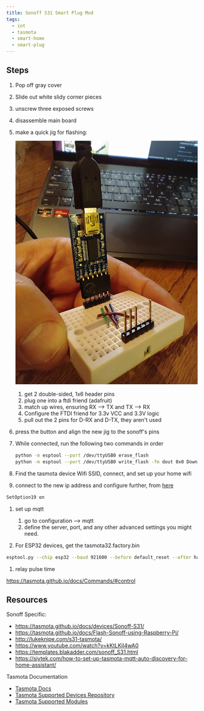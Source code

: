 ```yaml
---
title: Sonoff S31 Smart Plug Mod
tags: 
  - iot
  - tasmota
  - smart-home
  - smart-plug
---
```



## Steps

1. Pop off gray cover
1. Slide out white slidy corner pieces
1. unscrew three exposed screws
1. disassemble main board
1. make a quick jig for flashing:

    ![Figure](img_20220812_220924561.jpg)

    1. get 2 double-sided, 1x6 header pins
    1. plug one into a ftdi friend (adafruit)
    1. match up wires, ensuring RX --> TX and TX --> RX
    1. Configure the FTDI friend for 3.3v VCC and 3.3V logic
    1. pull out the 2 pins for D-RX and D-TX, they aren't used
1. press the button and align the new jig to the sonoff's pins
1. While connected, run the following two commands in order

    ```bash
    python -m esptool --port /dev/ttyUSB0 erase_flash
    python -m esptool --port /dev/ttyUSB0 write_flash -fm dout 0x0 Downloads/tasmota.bin
    ```
    
1. Find the tasmota device Wifi SSID, connect, and set up your home wifi
1. connect to the new ip address and configure further, from [here](https://siytek.com/how-to-set-up-tasmota-mqtt-auto-discovery-for-home-assistant/)

```bash
SetOption19 on
```

1. set up mqtt
   1. go to configuration --> mqtt
   2. define the server, port, and any other advanced settings you might need.


1. For ESP32 devices, get the tasmota32.factory.bin

```bash
esptool.py --chip esp32 --baud 921600 --before default_reset --after hard_reset write_flash -z --flash_mode dout --flash_size detect 0x0 tasmota32.factory.bin
```

1. relay pulse time


<https://tasmota.github.io/docs/Commands/#control>

## Resources

Sonoff Specific:

* <https://tasmota.github.io/docs/devices/Sonoff-S31/>
* <https://tasmota.github.io/docs/Flash-Sonoff-using-Raspberry-Pi/>
* <http://lukeknipe.com/s31-tasmota/>
* <https://www.youtube.com/watch?v=kKtLKjI4wA0>
* <https://templates.blakadder.com/sonoff_S31.html>
* <https://siytek.com/how-to-set-up-tasmota-mqtt-auto-discovery-for-home-assistant/>

Tasmota Documentation

* [Tasmota Docs](https://tasmota.github.io/docs/#license)
* [Tasmota Supported Devices Repository](https://templates.blakadder.com/)
* [Tasmota Supported Modules](https://tasmota.github.io/docs/Supported-Modules/)
